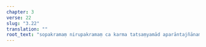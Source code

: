 ```yaml
---
chapter: 3
verse: 22
slug: "3.22"
translation: ""
root_text: "sopakramaṃ nirupakramaṃ ca karma tatsaṃyamād aparāntajñānam ariṣṭebhyo vā"
---
```


